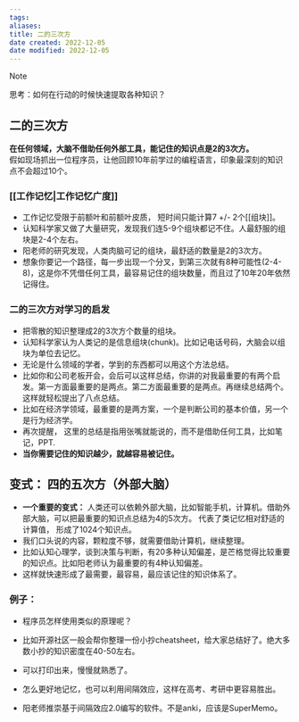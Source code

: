 ```yaml
---
tags: 
aliases: 
title: 二的三次方
date created: 2022-12-05
date modified: 2022-12-05
---
```


> [!NOTE]
> 思考：如何在行动的时候快速提取各种知识？


## 二的三次方
**在任何领域，大脑不借助任何外部工具，能记住的知识点是2的3次方。**  
假如现场抓出一位程序员，让他回顾10年前学过的编程语言，印象最深刻的知识点不会超过10个。

###  [[工作记忆|工作记忆广度]]
- 工作记忆受限于前额叶和前额叶皮质， 短时间只能计算7 +/- 2个[[组块]]。
- 认知科学家又做了大量研究，发现我们连5-9个组块都记不住。人最舒服的组块是2-4个左右。
- 阳老师的研究发现，人类肉脑可记的组块，最舒适的数量是2的3次方。
- 想象你要记一个路径，每一步出现一个分叉，到第三次就有8种可能性(2-4-8)，这是你不凭借任何工具，最容易记住的组块数量，而且过了10年20年依然记得住。

### 二的三次方对学习的启发
- 把零散的知识整理成2的3次方个数量的组块。
- 认知科学家认为人类记的是信息组块(chunk)。比如记电话号码，大脑会以组块为单位去记忆。
- 无论是什么领域的学者，学到的东西都可以用这个方法总结。
- 比如你和公司老板开会，会后可以这样总结，你讲的对我最重要的有两个启发。第一方面最重要的是两点。第二方面最重要的是两点。再继续总结两个。这样就轻松提出了八点总结。
- 比如在经济学领域，最重要的是两方案，一个是判断公司的基本价值，另一个是行为经济学。
- 再次提醒， 这里的总结是指用张嘴就能说的，而不是借助任何工具，比如笔记，PPT.
- **当你需要记住的知识越少，就越容易被记住。**

## 变式： 四的五次方（外部大脑）
- **一个重要的变式：** 人类还可以依赖外部大脑，比如智能手机，计算机。借助外部大脑，可以把最重要的知识点总结为4的5次方。 代表了类记忆相对舒适的计算值， 形成了1024个知识点。
- 我们口头说的内容，颗粒度不够，就需要借助计算机，继续整理。
- 比如认知心理学，谈到决策与判断，有20多种认知偏差，是芒格觉得比较重要的知识点。比如阳老师认为最重要的有4种认知偏差。
- 这样就快速形成了最需要，最容易，最应该记住的知识体系了。

### 例子：
- 程序员怎样使用类似的原理呢？
- 比如开源社区一般会帮你整理一份小抄cheatsheet，给大家总结好了。绝大多数小抄的知识密度在40-50左右。
- 可以打印出来，慢慢就熟悉了。

- 怎么更好地记忆，也可以利用间隔效应，这样在高考、考研中更容易胜出。
- 阳老师推崇基于间隔效应2.0编写的软件。不是anki，应该是SuperMemo。